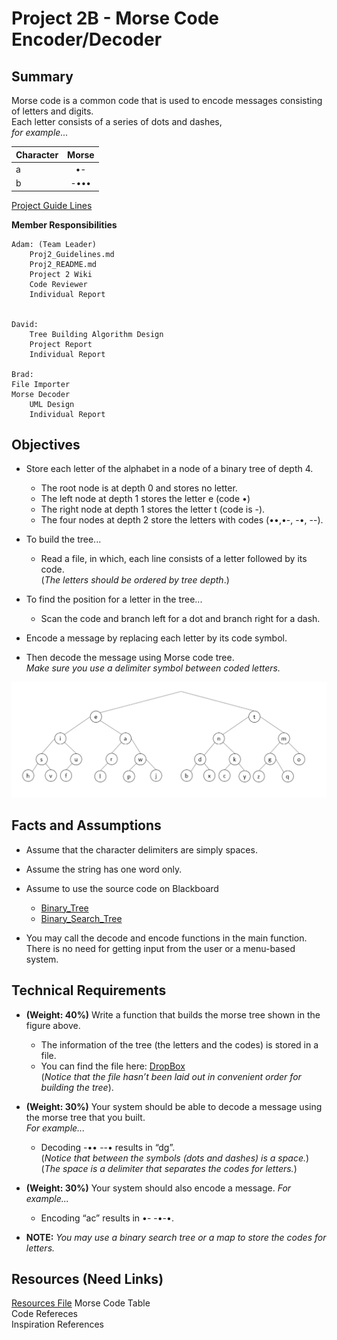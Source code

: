 # Project 2B - Morse Code Encoder/Decoder

## Summary 

Morse code is a common code that is used to encode messages consisting of letters and digits.  
Each letter consists of a series of dots and dashes,   
_for example..._  

| Character        | Morse           |
| ------------- |:-------------:| 
| a      | •- |
| b      | -••• |

[Project Guide Lines][Project Guide Lines]

**Member Responsibilities**

	Adam: (Team Leader)
    	Proj2_Guidelines.md
    	Proj2_README.md
    	Project 2 Wiki 
    	Code Reviewer
    	Individual Report
    
	
	David: 
    	Tree Building Algorithm Design
    	Project Report
    	Individual Report
	
	Brad:  
	File Importer
	Morse Decoder
    	UML Design 
    	Individual Report
	

## Objectives
+ Store each letter of the alphabet in a node of a binary tree of depth 4.  
  + The root node is at depth 0 and stores no letter.  
  + The left node at depth 1 stores the letter e (code •) 
  + The right node at depth 1 stores the letter t (code is -).  
  + The four nodes at depth 2 store the letters with codes (••,•-, -•, --). 
  
+ To build the tree...
  + Read a file, in which, each line consists of a letter followed by its code.  
    (_The letters should be ordered by tree depth_.) 
    
+ To find the position for a letter in the tree...
  + Scan the code and branch left for a dot and branch right for a dash. 
  
+ Encode a message by replacing each letter by its code symbol. 

+ Then decode the message using Morse code tree.  
  *Make sure you use a delimiter symbol between coded letters.*
  
![alt text][Tree]

## Facts and Assumptions
+ Assume that the character delimiters are simply spaces.

+ Assume the string has one word only.

+ Assume to use the source code on Blackboard  
  + [Binary_Tree][Binary_Tree]  
  + [Binary_Search_Tree][Binary_Search_Tree]
  
+ You may call the decode and encode functions in the main function.  
  There is no need for getting input from the user or a menu-based system.

## Technical Requirements

+ **(Weight: 40%)** Write a function that builds the morse tree shown in the figure above.

  + The information of the tree (the letters and the codes) is stored in a file. 
  + You can find the file here: [DropBox][Instructor_Provided_Dropbox]  
    (*Notice that the file hasn’t been laid out in convenient order for building the tree*).

+ **(Weight: 30%)** Your system should be able to decode a message using the morse tree that you built.  
_For example..._
  + Decoding -•• --• results in “dg”.   
    (_Notice that between the symbols (dots and dashes) is a space._)  
    (_The space is a delimiter that separates the codes for letters._)  

+ **(Weight: 30%)** Your system should also encode a message. 
  _For example..._ 
  + Encoding “ac” results in •- -•-•.
    
+ **NOTE:** _You may use a binary search tree or a map to store the codes for letters._

## Resources (Need Links)

[Resources File](https://github.com/RedGrinGrumbler/Comp-Sci-303-Spr19/blob/master/Proj2_Sources%26References.md)
Morse Code Table  
Code Refereces  
Inspiration References  

[Tree]: https://github.com/RedGrinGrumbler/Comp-Sci-303-Spr19/blob/master/Proj2_ResourceFile_TreeImg.png "Tree Example"
[Binary_Tree]: https://github.com/RedGrinGrumbler/Comp-Sci-303-Spr19/blob/master/Proj2_ResourceFile_TreeImg.png "BAD LINK"
[Binary_Search_Tree]: https://github.com/RedGrinGrumbler/Comp-Sci-303-Spr19/blob/master/Proj2_ResourceFile_TreeImg.png "BAD LINK"
[Instructor_Provided_Dropbox]: https://www.dropbox.com/s/3cj8yb8gcdsrefg/morse.txt?dl=0
[Project Guide Lines]: https://github.com/RedGrinGrumbler/Comp-Sci-303-Spr19/blob/master/Proj2_Guidelines.md

